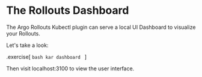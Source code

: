# The Rollouts Dashboard

The Argo Rollouts Kubectl plugin can serve a local UI Dashboard to visualize your Rollouts.

Let's  take a look:

.exercise[
    ```bash
    kar dashboard
    ```
]

Then visit localhost:3100 to view the user interface.

